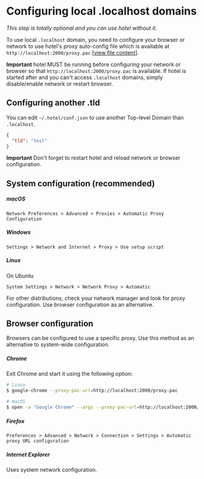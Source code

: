 # Configuring local .localhost domains

_This step is totally optional and you can use hotel without it._

To use local `.localhost` domain, you need to configure your browser or network to use hotel's proxy auto-config file which is available at `http://localhost:2000/proxy.pac` [[view file content](../src/daemon/views/proxy-pac.pug)].

__Important__ hotel MUST be running before configuring your network or browser so that `http://localhost:2000/proxy.pac` is available. If hotel is started after and you can't access `.localhost` domains, simply disable/enable network or restart browser.

## Configuring another .tld

You can edit `~/.hotel/conf.json` to use another Top-level Domain than `.localhost`.

```json
{
  "tld": "test"
}
```

__Important__ Don't forget to restart hotel and reload network or browser configuration.

## System configuration (recommended)

##### macOS

`Network Preferences > Advanced > Proxies > Automatic Proxy Configuration`

##### Windows

`Settings > Network and Internet > Proxy > Use setup script`

##### Linux

On Ubuntu

`System Settings > Network > Network Proxy > Automatic`

For other distributions, check your network manager and look for proxy configuration. Use browser configuration as an alternative.

## Browser configuration

Browsers can be configured to use a specific proxy. Use this method as an alternative to system-wide configuration.

##### Chrome

Exit Chrome and start it using the following option:

```sh
# Linux
$ google-chrome --proxy-pac-url=http://localhost:2000/proxy.pac

# macOS
$ open -a "Google Chrome" --args --proxy-pac-url=http://localhost:2000/proxy.pac
```

##### Firefox

`Preferences > Advanced > Network > Connection > Settings > Automatic proxy URL configuration`

##### Internet Explorer

Uses system network configuration.
